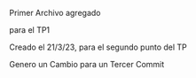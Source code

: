 Primer Archivo agregado

para el TP1

Creado el 21/3/23, para el segundo punto del TP

Genero un Cambio para un Tercer Commit